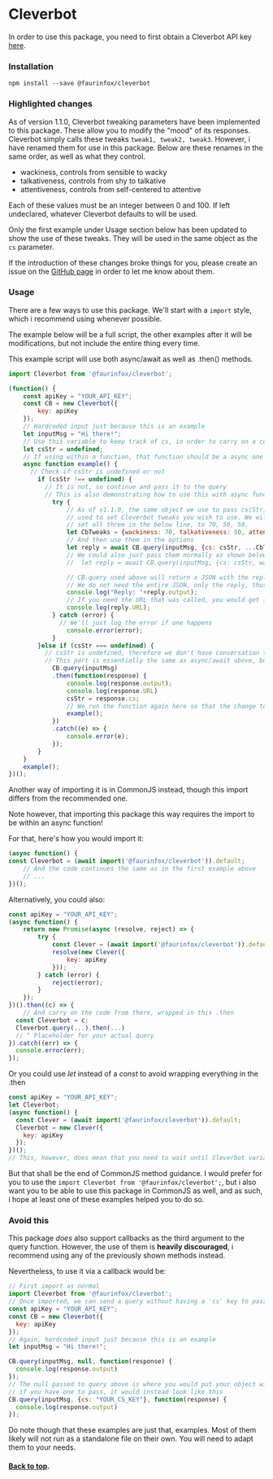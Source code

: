 # Cleverbot

In order to use this package, you need to first obtain a Cleverbot API key [here](https://cleverbot.com/api).

### Installation

```shell
npm install --save @faurinfox/cleverbot
```

### Highlighted changes

As of version 1.1.0, Cleverbot tweaking parameters have been implemented to this package. These allow you to modify the "mood" of its responses. Cleverbot simply calls these tweaks `tweak1, tweak2, tweak3`. However, i have renamed them for use in this package. Below are these renames in the same order, as well as what they control.  

- wackiness, controls from sensible to wacky
- talkativeness, controls from shy to talkative
- attentiveness, controls from self-centered to attentive  

Each of these values must be an integer between 0 and 100. If left undeclared, whatever Cleverbot defaults to will be used.  

Only the first example under Usage section below has been updated to show the use of these tweaks. They will be used in the same object as the `cs` parameter.

If the introduction of these changes broke things for you, please create an issue on the [GitHub page](https://github.com/FaurinFox/Cleverbot/issues) in order to let me know about them.

### Usage

There are a few ways to use this package. We'll start with a `import` style, which i recommend using whenever possible.

The example below will be a full script, the other examples after it will be modifications, but not include the entire thing every time.

This example script will use both async/await as well as .then() methods.

```javascript
import Cleverbot from '@faurinfox/cleverbot';

(function() {
    const apiKey = "YOUR_API_KEY";
    const CB = new Cleverbot({
        key: apiKey
    });
    // Hardcoded input just because this is an example
    let inputMsg = "Hi there!";
    // Use this variable to keep track of cs, in order to carry on a conversation
    let csStr = undefined;
    // If using within a function, that function should be a async one
    async function example() {
      // Check if csStr is undefined or not
        if (csStr !== undefined) {
          // It is not, so continue and pass it to the query
          // This is also demonstrating how to use this with async function and await
            try {
                // As of v1.1.0, the same object we use to pass cs(Str), can also be
                // used to set Cleverbot tweaks you wish to use. We will
                // set all three in the below line, to 70, 50, 50.
                let CbTweaks = {wackiness: 70, talkativeness: 50, attentiveness: 50};
                // And then use them in the options
                let reply = await CB.query(inputMsg, {cs: csStr, ...CbTweaks});
                // We could also just pass them normally as shown below, but its more lengthy, so i prefer the one above instead. 
                //  let reply = await CB.query(inputMsg, {cs: csStr, wackiness: 70, talkativeness: 50, attentiveness: 50});

                // CB.query used above will return a JSON with the reply received from Cleverbot API, as well as an added 'URL' property should you need to know the URL that was called to receive that response
                // We do not need the entire JSON, only the reply, thus use .output
                console.log("Reply: "+reply.output);
                // If you need the URL that was called, you would get it as such:
                console.log(reply.URL);
            } catch (error) {
              // We'll just log the error if one happens
                console.error(error);
            }
        }else if (csStr === undefined) {
          // csStr is undefined, therefore we don't have conversation to continue
          // This part is essentially the same as async/await above, but using a then() instead. As such, i will not comment it specifically.
            CB.query(inputMsg)
            .then(function(response) {
                console.log(response.output);
                console.log(response.URL)
                csStr = response.cs;
                // We run the function again here so that the change to csStr is registered, and the first if statement can therefore run. Again, this is for demonstration purposes.
                example();
            })
            .catch((e) => {
                console.error(e);
            });
        }
    }
    example();
})();
```

Another way of importing it is in CommonJS instead, though this import differs from the recommended one.

Note however, that importing this package this way requires the import to be within an async function!

For that, here's how you would import it:

```javascript
(async function() {
const Cleverbot = (await import('@faurinfox/cleverbot')).default;
    // And the code continues the same as in the first example above
    // ...
})();
```

Alternatively, you could also:

```javascript
const apiKey = "YOUR_API_KEY";
(async function() {
    return new Promise(async (resolve, reject) => {
        try {
            const Clever = (await import('@faurinfox/cleverbot')).default;
            resolve(new Clever({
                key: apiKey
            }));
        } catch (error) {
            reject(error);
        }
    });
})().then((c) => {
    // And carry on the code from there, wrapped in this .then
  const Cleverbot = c;
  Cleverbot.query(...).then(...)
  // ^ Placeholder for your actual query
}).catch((err) => {
  console.error(err);
});
```

Or you could use _let_ instead of a _const_ to avoid wrapping everything in the .then

```javascript
const apiKey = "YOUR_API_KEY";
let Cleverbot;
(async function() {
  const Clever = (await import('@faurinfox/cleverbot')).default;
  Cleverbot = new Clever({
    key: apiKey
  });
})();
// This, however, does mean that you need to wait until Cleverbot variable is assigned before using it
```

But that shall be the end of CommonJS method guidance. I would prefer for you to use the `import Cleverbot from '@faurinfox/cleverbot';`, but i also want you to be able to use this package in CommonJS as well, and as such, i hope at least one of these examples helped you to do so.

### Avoid this

This package _does_ also support callbacks as the third argument to the query function. However, the use of them is **heavily discouraged**, i recommend using any of the previously shown methods instead.

Nevertheless, to use it via a callback would be:

```javascript
// First import as normal
import Cleverbot from '@faurinfox/cleverbot';
// Once imported, we can send a query without having a 'cs' key to pass to it, using a callback
const apiKey = "YOUR_API_KEY";
const CB = new Cleverbot({
  key: apiKey
});
// Again, hardcoded input just because this is an example
let inputMsg = "Hi there!";

CB.query(inputMsg, null, function(response) {
  console.log(response.output)
});
// The null passed to query above is where you would put your object with the 'cs' key
// if you have one to pass, it would instead look like this
CB.query(inputMsg, {cs: "YOUR_CS_KEY"}, function(response) {
  console.log(response.output)
});
```

Do note though that these examples are just that, examples. Most of them likely will not run as a standalone file on their own. 
You will need to adapt them to your needs.

#### [Back to top](#readme).